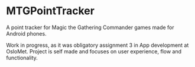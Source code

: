 # MTGPointTracker
A point tracker for Magic the Gathering Commander games made for Android phones.

Work in progress, as it was obligatory assignment 3 in App development at OsloMet.
Project is self made and focuses on user experience, flow and functionality.
